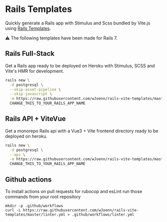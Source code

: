 # Rails Templates

Quickly generate a Rails app with Stimulus and Scss bundled by Vite.js using [Rails Templates](http://guides.rubyonrails.org/rails_application_templates.html).

⚠️ The following templates have been made for Rails 7.

## Rails Full-Stack

Get a Rails app ready to be deployed on Heroku with Stimulus, SCSS and Vite's HMR for development.

```bash
rails new \
  -d postgresql \
  --skip-asset-pipeline \
  --skip-javascript \
  -m https://raw.githubusercontent.com/wJoenn/rails-vite-templates/master/stimulus.rb \
  CHANGE_THIS_TO_YOUR_RAILS_APP_NAME
```

## Rails API + ViteVue

Get a monorepo Rails api with a Vue3 + Vite frontend directory ready to be deployed on heroku.

```bash
rails new \
  -d postgresql \
  --api \
  -m https://raw.githubusercontent.com/wJoenn/rails-vite-templates/master/vue.rb \
  CHANGE_THIS_TO_YOUR_RAILS_APP_NAME
```

## Github actions
To install actions on pull requests for rubocop and esLint run those commands from your root repository
```
mkdir -p .github/workflows
curl -L https://raw.githubusercontent.com/wJoenn/rails-vite-templates/master/linter.yml > .github/workflows/linter.yml
```
